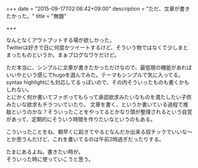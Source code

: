 +++
date = "2015-09-17T02:06:42+09:00"
description = "ただ、文章が書きたかった。"
title = "無題"

+++

なんとなくアウトプットする場が欲しかった。  
Twitterは好きで日に何度かツイートするけど、そういう物ではなくて少しまとまったものというか。まぁブログなワケだけど。

ただ本当に、シンプルに文章が書きたかっただけなので、最低限の機能があればいいやという感じでhugoを選んでみた。テーマもシンプルで気に入ってる。  
syntax highlightにも対応してるっぽいので、その内そういったものも書くかもしれない。  
とにかく何か書いてファボってもらって承認欲求みたいなものを満たしたい子供みたいな欲求もチラついていたり。
文章を書く、というか書いている過程で推敲というのかな？そういったことをやってるとかなり頭が整理されるという自覚があって、定期的にそういう時間を作りたいなというのもある。  

こういったことをね、朝早くに起きてやるとなんだか出来る奴チックでいいな〜とか思うんだけど、これを書いてるのは午前2時過ぎだったりする。

たまにあるよね。書きたい時が。  
そういった時に使っていこうと思う。
